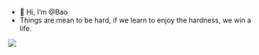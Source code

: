 - 👋 Hi, I’m @Bao
- Things are mean to be hard, if we learn to enjoy the hardness, we win a life.

<!---
hoaibao44/hoaibao44 is a ✨ special ✨ repository because its `README.md` (this file) appears on your GitHub profile.
You can click the Preview link to take a look at your changes.
--->

![](https://komarev.com/ghpvc/?username=hoaibao44)
